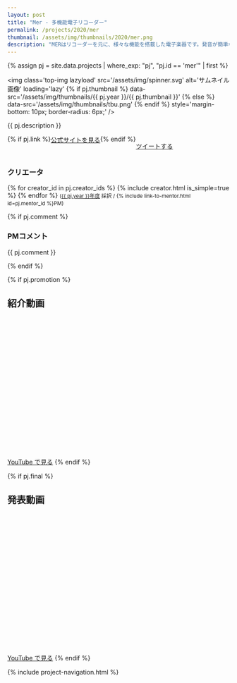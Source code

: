 ```yaml
---
layout: post
title: "Mer - 多機能電子リコーダー"
permalink: /projects/2020/mer
thumbnail: /assets/img/thumbnails/2020/mer.png
description: "MERはリコーダーを元に、様々な機能を搭載した電子楽器です。発音が簡単なので、初心者でも完成度の高い演奏を体験できます。さらに、気圧センサ、ロータリーエンコーダ 、3D触覚センサを用いた高度な楽器制御が可能です。内蔵FM音源の他に、MIDI出力に対応しているので、ユーザーの好きな音源で演奏ができます。"
---
```


{% assign pj = site.data.projects | where_exp: "pj", "pj.id == 'mer'" | first %}

<img class='top-img lazyload' src='/assets/img/spinner.svg' alt='サムネイル画像' loading='lazy'
{% if pj.thumbnail %}    data-src='/assets/img/thumbnails/{{ pj.year }}/{{ pj.thumbnail }}'
{% else %}               data-src='/assets/img/thumbnails/tbu.png'
{% endif %}                 style='margin-bottom: 10px; border-radius: 6px;' />

{{ pj.description }}

<div style='display: flex; flex-wrap: wrap'>
  {% if pj.link %}
  <a href="{{ pj.link }}" target="_blank" class="button">公式サイトを見る</a>
  {% endif %}

  <a href="https://twitter.com/intent/tweet?text={{ pj.title }}&via=MitouJr&hashtags=未踏ジュニア&related=MitouJr&lang=jp&url={{ site.url }}/projects/{{ pj.year }}/{{ pj.id }}" class="button" target="_blank" rel="noopener">ツイートする</a>
</div>

### クリエータ
<p>
  {% for creator_id in pj.creator_ids %}
    {% include creator.html is_simple=true %}
  {% endfor %}
  <small>(<a href='/projects/{{ pj.year }}'>{{ pj.year }}年度</a> 採択 / {% include link-to-mentor.html id=pj.mentor_id %}PM)</small>
</p>

{% if pj.comment %}
### PMコメント
<p class="project-comment">{{ pj.comment }}</p>
{% endif %}

{% if pj.promotion %}
## 紹介動画
<div class="youtube">
  <iframe width="560" height="315" class="lazyload" data-src="https://www.youtube.com/embed/{{ pj.promotion }}?rel=0" frameborder="0" allowfullscreen=""></iframe>
</div>
<a href="https://youtu.be/{{ pj.promotion }}" target="_blank" rel="noopener" class="button">YouTube で見る</a>
{% endif %}

{% if pj.final %}
## 発表動画
<div class="youtube">
  <iframe width="560" height="315" class="lazyload" data-src="https://www.youtube.com/embed/{{ pj.final }}" frameborder="0" allow="accelerometer; autoplay; clipboard-write; encrypted-media; gyroscope; picture-in-picture" allowfullscreen=""></iframe>
</div>
<a href="https://youtu.be/{{ pj.final }}" target="_blank" rel="noopener" class="button">YouTube で見る</a>
{% endif %}

{% include project-navigation.html %}

